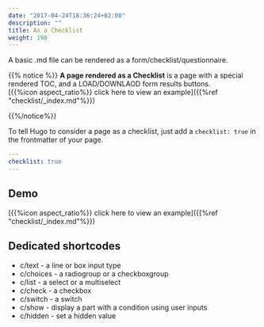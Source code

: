 ```yaml
---
date: "2017-04-24T18:36:24+02:00"
description: ""
title: As a Checklist
weight: 190
---
```


A basic .md file can be rendered as a form/checklist/questionnaire.

{{% notice %}}
**A page rendered as a Checklist** is a page with a special rendered TOC, and a LOAD/DOWNLAOD form results buttons.
\
[{{%icon aspect_ratio%}} click here to view an example]({{%ref "checklist/_index.md"%}})

{{%/notice%}}

To tell Hugo to consider a page as a checklist, just add a `checklist: true` in the frontmatter of your page.

```yaml
---
checklist: true
---
```

## Demo
[{{%icon aspect_ratio%}} click here to view an example]({{%ref "checklist/_index.md"%}})

## Dedicated shortcodes
* c/text - a line or box input type
* c/choices - a radiogroup or a checkboxgroup
* c/list - a select or a multiselect
* c/check - a checkbox
* c/switch - a switch
* c/show - display a part with a condition using user inputs
* c/hidden - set a hidden value
